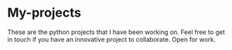 # My-projects
These are the python projects that I have been working on. Feel free to get in touch if you have an innovative project to collaborate. Open for work. 
